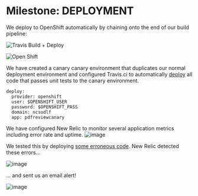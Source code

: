# Milestone: DEPLOYMENT

We deploy to OpenShift automatically by chaining onto the end of our build pipeline:

![Travis Build + Deploy](https://cloud.githubusercontent.com/assets/5032534/7123213/a2364db4-e1ee-11e4-9ec4-52c0df8c8bfd.png)

![Open Shift](https://cloud.githubusercontent.com/assets/5032534/7123031/564c3e14-e1ed-11e4-8d22-48aa79489f07.png)

We have created a canary canary environment that duplicates our normal deployment environment and configured Travis.ci to automatically [deploy](http://docs.travis-ci.com/user/deployment/openshift/) all code that passes unit tests to the canary environment.

```
deploy:
  provider: openshift
  user: $OPENSHIFT_USER
  password: $OPENSHIFT_PASS
  domain: ncsudlf
  app: pdfreviewcanary

```

We have configured New Relic to monitor several application metrics including error rate and uptime.
![image](https://cloud.githubusercontent.com/assets/5032534/7122951/c8214a44-e1ec-11e4-9c9a-13e713d9a0b5.png)

We tested this by deploying [some erroneous code](https://github.com/DeveloperLiberationFront/Pdf-Reviewer/commit/1a468c0adad12ee49e29edc1d934221411edc0c9). 
New Relic detected these errors...

![image](https://cloud.githubusercontent.com/assets/5032534/7122938/afe09746-e1ec-11e4-8b80-d9806e33ec56.png)

... and sent us an email alert!

![image](https://cloud.githubusercontent.com/assets/5032534/7122967/e538ab90-e1ec-11e4-8214-93e98afd2504.png)

